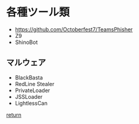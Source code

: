 # 各種ツール類

* https://github.com/Octoberfest7/TeamsPhisher
* Z9
* ShinoBot

## マルウェア

* BlackBasta
* RedLine Stealer
* PrivateLoader
* JSSLoader
* LightlessCan

[return](../README.md)

